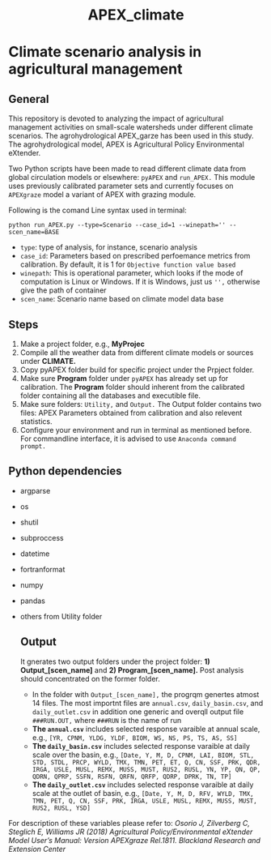 # <p align="center"> APEX_climate </p>
# Climate scenario analysis in agricultural management
## General 
This repository is devoted to analyzing the impact of agricultural management activities on small-scale watersheds under different climate scenarios. The agrohydrological APEX_garze has been used in this study. The agrohydrological model, APEX is Agricultural Policy Environmental eXtender.

Two Python scripts have been made to read different climate data from global circulation models or elsewhere: `pyAPEX` and `run_APEX.` This module uses previously calibrated parameter sets and currently focuses on `APEXgraze` model a variant of APEX with grazing module. 

Following is the comand Line syntax used in terminal:

`python run_APEX.py --type=Scenario --case_id=1 --winepath='' --scen_name=BASE`

* `type`: type of analysis, for instance, scenario analysis
* `case_id`: Parameters based on prescribed perfoemance metrics from calibration. By default, it is 1 for `Objective function value based`
* `winepath`: This is operational parameter, which looks if the mode of computation is Linux or Windows. If it is Windows, just us `'',` otherwise give the path of container
* `scen_name`: Scenario name based on climate model data base

## Steps
1. Make a project folder, e.g., **MyProjec**
2. Compile all the weather data from different climate models or sources under **CLIMATE.**
3. Copy pyAPEX folder build for specific project under the Prpject folder.
4. Make sure **Program** folder under `pyAPEX` has already set up for calibration. The **Program** folder should inherent from the calibrated folder containing all the databases and executible file.
5. Make sure folders: `Utility,` and `Output.` The Output folder contains two files: APEX Parameters obtained from calibration and also relevent statistics.
6. Configure your environment and run in terminal as mentioned before. For commandline interface, it is advised to use `Anaconda command prompt.`

##  Python dependencies 
* argparse
* os
* shutil
* subproccess
* datetime
* fortranformat
* numpy
* pandas
* others from Utility folder

  ## Output
  It gnerates two output folders under the project folder: **1) Output_[scen_name]** and **2) Program_[scen_name].** Post analysis should concentrated on the former folder.
  * In the folder with `Output_[scen_name],`  the progrqm genertes atmost 14 files. The most importnt files are `annual.csv`, `daily_basin.csv`, and `daily_outlet.csv` in addition one generic and overqll output file `###RUN.OUT,` where `###RUN` is the name of run
  * **The `annual.csv`** includes selected response varaible at annual scale, e.g., `[YR, CPNM, YLDG, YLDF, BIOM, WS, NS, PS, TS, AS, SS]`
  * **The `daily_basin.csv`** includes selected response varaible at daily scale over the basin, e.g., `[Date, Y, M, D, CPNM, LAI, BIOM, STL, STD, STDL, PRCP, WYLD, TMX, TMN, PET, ET, Q, CN, SSF, PRK, QDR, IRGA, USLE, MUSL, REMX, MUSS, MUST, RUS2, RUSL, YN, YP, QN, QP, QDRN, QPRP, SSFN, RSFN, QRFN, QRFP, QDRP, DPRK, TN, TP]`
  * **The `daily_outlet.csv`** includes selected response varaible at daily scale at the outlet of basin, e.g., `[Date, Y, M, D, RFV, WYLD, TMX, TMN, PET, Q, CN, SSF, PRK, IRGA, USLE, MUSL, REMX, MUSS, MUST, RUS2, RUSL, YSD]`

For description of these variables please refer to: _Osorio J, Zilverberg C, Steglich E, Williams JR (2018) Agricultural Policy/Environmental eXtender Model User’s Manual: Version APEXgraze Rel.1811. Blackland Research and Extension Center_



 
